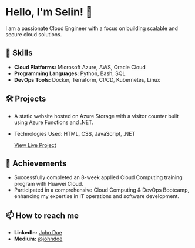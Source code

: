 # Hello, I'm Selin! 👋

I am a passionate Cloud Engineer with a focus on building scalable and secure cloud solutions. 

## 🚀 Skills
- **Cloud Platforms:** Microsoft Azure, AWS, Oracle Cloud
- **Programming Languages:** Python, Bash, SQL
- **DevOps Tools:** Docker, Terraform, CI/CD, Kubernetes, Linux

## 🛠️ Projects
- A static website hosted on Azure Storage with a visitor counter built using Azure Functions and .NET.
- Technologies Used: HTML, CSS, JavaScript, .NET

    [View Live Project](https://scfunction.z16.web.core.windows.net/)

## 🏅 Achievements

- Successfully completed an 8-week applied Cloud Computing training program with Huawei Cloud.
- Participated in a comprehensive Cloud Computing & DevOps Bootcamp, enhancing my expertise in IT operations and software development.


## 📫 How to reach me
- **LinkedIn:** [John Doe](nkedin.com/in/selin-celik/)
- **Medium:** [@johndoe](https://medium.com/@selincelik)

